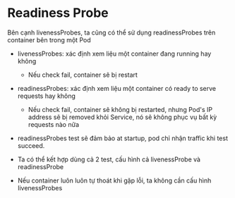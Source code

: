 # Readiness Probe
Bên cạnh livenessProbes, ta cũng có thể sử dụng readinessProbes trên container bên trong một Pod

* livenessProbes: xác định xem liệu một container đang running hay không
  - Nếu check fail, container sẽ bị restart


* readinessProbes: xác định xem liệu một container có ready to serve requests hay không
  - Nếu check fail, container sẽ không bị restarted, nhưng Pod's IP address sẽ bị removed khỏi Service, nó sẽ không phục vụ bất kỳ requests nào nữa

* readinessProbes test sẽ đảm bảo at startup, pod chỉ nhận traffic khi test succeed.
* Ta có thể kết hợp dùng cả 2 test, cấu hình cả livenessProbe và readinessProbe
* Nếu container luôn luôn tự thoát khi gặp lỗi, ta không cần cấu hình livenessProbes

